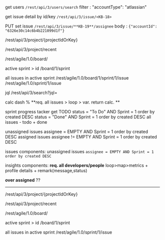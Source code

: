  get users 
```/rest/api/3/users/search```
filter : "accountType": "atlassian"




get issue detail by id/key
```/rest/api/3/issue/<KB-18>```


PUT set issue 
```/rest/api/3/issue/**KB-19**/assignee```
body : ```{"accountId": "6326e30c14c6b4b221099d1f"}```

/rest/api/3/project/{projectIdOrKey}

/rest/api/3/project/recent


/rest/agile/1.0/board/

active sprint > id
/board/1/sprint


all issues in active sprint
/rest/agile/1.0/board/1/sprint/1/issue
/rest/agile/1.0/sprint/1/issue


jql
/rest/api/3/search?jql=<query>

calc dash %
**req. all issues > loop > var. return calc. **

sprint progress tacker
get TODO
status = "To Do" AND Sprint = 1 order by created DESC
status = "Done" AND Sprint = 1 order by created DESC
all issues - todo + done


unassigned issues
assignee = EMPTY AND Sprint = 1 order by created DESC
assigned issues
assignee != EMPTY AND Sprint = 1 order by created DESC


issues components:
unassigned issues
```assignee = EMPTY AND Sprint = 1 order by created DESC```



insights components:
**req. all developers/people**
loop>map>metrics + profile details + remark(message,status)

**over assigned**
??

-----------
/rest/api/3/project/{projectIdOrKey}

/rest/api/3/project/recent


/rest/agile/1.0/board/

active sprint > id
/board/1/sprint


all issues in active sprint
/rest/agile/1.0/sprint/1/issue